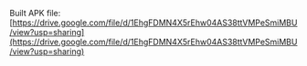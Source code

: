 Built APK file:
[https://drive.google.com/file/d/1EhgFDMN4X5rEhw04AS38ttVMPeSmiMBU/view?usp=sharing](https://drive.google.com/file/d/1EhgFDMN4X5rEhw04AS38ttVMPeSmiMBU/view?usp=sharing)
